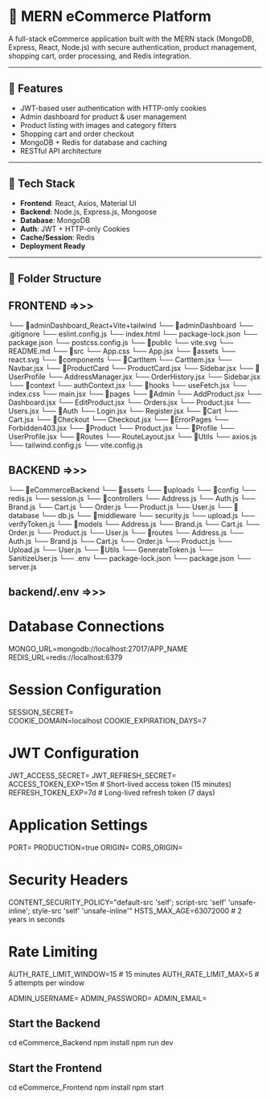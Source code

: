 # 🛒 MERN eCommerce Platform

A full-stack eCommerce application built with the MERN stack (MongoDB, Express, React, Node.js) with secure authentication, product management, shopping cart, order processing, and Redis integration.

---

## 🚀 Features

- JWT-based user authentication with HTTP-only cookies
- Admin dashboard for product & user management
- Product listing with images and category filters
- Shopping cart and order checkout
- MongoDB + Redis for database and caching
- RESTful API architecture

---

## 🧱 Tech Stack

- **Frontend**: React, Axios, Material UI
- **Backend**: Node.js, Express.js, Mongoose
- **Database**: MongoDB
- **Auth**: JWT + HTTP-only Cookies
- **Cache/Session**: Redis
- **Deployment Ready**

---

## 📁 Folder Structure

## FRONTEND =>>>
└── 📁adminDashboard_React+Vite+tailwind
    └── 📁adminDashboard
        └── .gitignore
        └── eslint.config.js
        └── index.html
        └── package-lock.json
        └── package.json
        └── postcss.config.js
        └── 📁public
            └── vite.svg
        └── README.md
        └── 📁src
            └── App.css
            └── App.jsx
            └── 📁assets
                └── react.svg
            └── 📁components
                └── 📁CartItem
                    └── CartItem.jsx
                └── Navbar.jsx
                └── 📁ProductCard
                    └── ProductCard.jsx
                └── Sidebar.jsx
                └── 📁UserProfile
                    └── AddressManager.jsx
                    └── OrderHistory.jsx
                    └── Sidebar.jsx
            └── 📁context
                └── authContext.jsx
            └── 📁hooks
                └── useFetch.jsx
            └── index.css
            └── main.jsx
            └── 📁pages
                └── 📁Admin
                    └── AddProduct.jsx
                    └── Dashboard.jsx
                    └── EditProduct.jsx
                    └── Orders.jsx
                    └── Product.jsx
                    └── Users.jsx
                └── 📁Auth
                    └── Login.jsx
                    └── Register.jsx
                └── 📁Cart
                    └── Cart.jsx
                └── 📁Checkout
                    └── Checkout.jsx
                └── 📁ErrorPages
                    └── Forbidden403.jsx
                └── 📁Product
                    └── Product.jsx
                └── 📁Profile
                    └── UserProfile.jsx
            └── 📁Routes
                └── RouteLayout.jsx
            └── 📁Utils
                └── axios.js
        └── tailwind.config.js
        └── vite.config.js

## BACKEND =>>>

└── 📁eCommerceBackend
    └── 📁assets
        └── 📁uploads
    └── 📁config
        └── redis.js
        └── session.js
    └── 📁controllers
        └── Address.js
        └── Auth.js
        └── Brand.js
        └── Cart.js
        └── Order.js
        └── Product.js
        └── User.js
    └── 📁database
        └── db.js
    └── 📁middleware
        └── security.js
        └── upload.js
        └── verifyToken.js
    └── 📁models
        └── Address.js
        └── Brand.js
        └── Cart.js
        └── Order.js
        └── Product.js
        └── User.js
    └── 📁routes
        └── Address.js
        └── Auth.js
        └── Brand.js
        └── Cart.js
        └── Order.js
        └── Product.js
        └── Upload.js
        └── User.js
    └── 📁Utils
        └── GenerateToken.js
        └── SanitizeUser.js
    └── .env
    └── package-lock.json
    └── package.json
    └── server.js

## backend/.env =>>>

# Database Connections
MONGO_URL=mongodb://localhost:27017/APP_NAME
REDIS_URL=redis://localhost:6379

# Session Configuration
SESSION_SECRET=  
COOKIE_DOMAIN=localhost
COOKIE_EXPIRATION_DAYS=7

# JWT Configuration
JWT_ACCESS_SECRET= 
JWT_REFRESH_SECRET= 
ACCESS_TOKEN_EXP=15m  # Short-lived access token (15 minutes)
REFRESH_TOKEN_EXP=7d   # Long-lived refresh token (7 days)

# Application Settings
PORT=
PRODUCTION=true
ORIGIN=
CORS_ORIGIN=

# Security Headers
CONTENT_SECURITY_POLICY="default-src 'self'; script-src 'self' 'unsafe-inline'; style-src 'self' 'unsafe-inline'"
HSTS_MAX_AGE=63072000  # 2 years in seconds

# Rate Limiting
AUTH_RATE_LIMIT_WINDOW=15  # 15 minutes
AUTH_RATE_LIMIT_MAX=5       # 5 attempts per window


ADMIN_USERNAME=
ADMIN_PASSWORD=
ADMIN_EMAIL=


## Start the Backend
cd eCommerce_Backend
npm install
npm run dev


## Start the Frontend
cd eCommerce_Frontend
npm install
npm start
